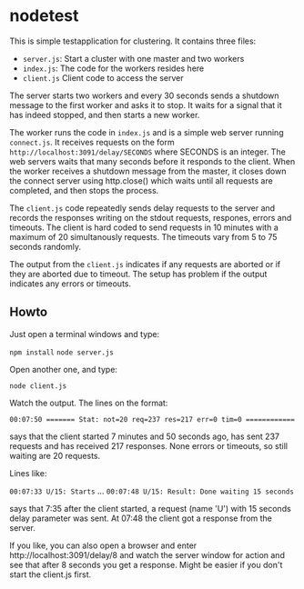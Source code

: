 # nodetest

This is simple testapplication for clustering. It contains three files:

 * `server.js`: Start a cluster with one master and two workers
 * `index.js`: The code for the workers resides here
 * `client.js` Client code to access the server

The server starts two workers and every 30 seconds sends a shutdown message to the first worker and asks it
to stop. It waits for a signal that it has indeed stopped, and then starts a new worker.

The worker runs the code in `index.js` and is a simple web server running `connect.js`. It receives
requests on the form `http://localhost:3091/delay/SECONDS` where SECONDS is an integer. The web
servers waits that many seconds before it responds to the client. When the worker receives a
shutdown message from the master, it closes down the connect server using http.close() which waits
until all requests are completed, and then stops the process.

The `client.js` code repeatedly sends delay requests to the server and records the responses writing
on the stdout requests, respones, errors and timeouts. The client is hard coded to send requests in
10 minutes with a maximum of 20 simultanously requests. The timeouts vary from 5 to 75 seconds
randomly.

The output from the `client.js` indicates if any requests are aborted or if they are aborted due to
timeout. The setup has problem if the output indicates any errors or timeouts.

## Howto

Just open a terminal windows and type:

 `npm install`
 `node server.js`

Open another one, and type:

 `node client.js`

Watch the output. The lines on the format:

 `00:07:50 ======= Stat: not=20 req=237 res=217 err=0 tim=0 ============`

says that the client started 7 minutes and 50 seconds ago, has sent 237 requests and has received
217 responses. None errors or timeouts, so still waiting are 20 requests.

Lines like:

`00:07:33 U/15: Starts`
 ...
 `00:07:48 U/15: Result: Done waiting 15 seconds`

says that 7:35 after the client started, a request (name 'U') with 15 seconds delay parameter was
sent. At 07:48 the client got a response from the server.

If you like, you can also open a browser and enter http://localhost:3091/delay/8 and watch the
server window for action and see that after 8 seconds you get a response. Might be easier if you
don't start the client.js first.

